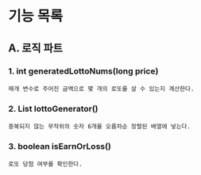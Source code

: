 # 기능 목록

## A. 로직 파트

### 1. int generatedLottoNums(long price)

``매개 변수로 주어진 금액으로 몇 개의 로또를 살 수 있는지 계산한다.``

### 2. List<Integer> lottoGenerator()

``중복되지 않는 무작위의 숫자 6개를 오름차순 정렬된 배열에 넣는다.``

### 3. boolean isEarnOrLoss()

``로또 당첨 여부를 확인한다.``
